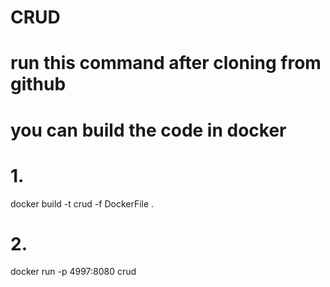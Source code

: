# CRUD

# run this command after cloning from github

# you can build the code in docker

# 1.
docker build -t crud -f DockerFile .

# 2.
docker run -p 4997:8080 crud
